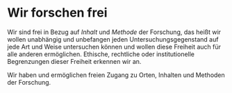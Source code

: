 <!--
   NAME - The NAME of this project is:
ethos

  FILE - The FILENAME of the current file is:
/v2a1.md

  CREATION - This project was CREATED on:
2017-01-28-16:15:00 UTC

  MODIFICATION - This project was last MODIFIED on:
2017-01-28-16:15:00 UTC

  VERSION - The current VERSION of this project is:
<git-commit-hash>-2017-01-28-16:15:00 UTC

  CREATOR(S) - This project was CREATED by:
Michael Czechowski, Martin Maga

  CONTACT - You can CONTACT the creator(s) or developer(s) of this project at:
E-Mail: mail@martinmaga.de

  COPYRIGHT - The COPYRIGHT holder of this project is:
COPYRIGHT (c) 2016 Martin Maga

  LICENSE - This project is LICENSED under the following license:
Martin Maga 2016 CC BY-SA 4.0 https://creativecommons.org

  SUBFILE – This is a SUBFILE! For more INFORMATION on this project go to:
/README.md
-->

# Wir forschen frei
Wir sind frei in Bezug auf *Inhalt* und *Methode* der Forschung, das heißt wir wollen unabhängig und unbefangen jeden Untersuchungsgegenstand auf jede Art und Weise untersuchen können und wollen diese Freiheit auch für alle anderen ermöglichen.
Ethische, rechtliche oder institutionelle Begrenzungen dieser Freiheit erkennen wir an.

Wir haben und ermöglichen freien Zugang zu Orten, Inhalten und Methoden der Forschung.
